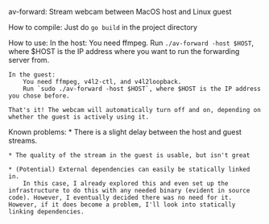 av-forward: Stream webcam between MacOS host and Linux guest

How to compile:
	Just do `go build` in the project directory

How to use:
	In the host:
		You need ffmpeg.
		Run `./av-forward -host $HOST`, where $HOST is the IP address where you want to run the forwarding server from.

	In the guest:
		You need ffmpeg, v4l2-ctl, and v4l2loopback.
		Run `sudo ./av-forward -host $HOST`, where $HOST is the IP address you chose before.

	That's it! The webcam will automatically turn off and on, depending on whether the guest is actively using it.

Known problems:
	* There is a slight delay between the host and guest streams.

	* The quality of the stream in the guest is usable, but isn't great

	* (Potential) External dependencies can easily be statically linked in.
		In this case, I already explored this and even set up the infrastructure to do this with any needed binary (evident in source code). However, I eventually decided there was no need for it. However, if it does become a problem, I'll look into statically linking dependencies.
